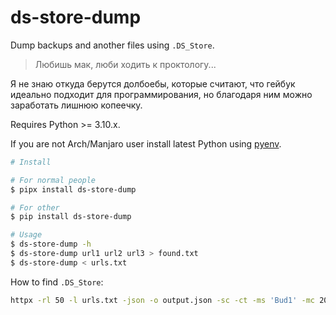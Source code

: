 # ds-store-dump

Dump backups and another files using `.DS_Store`.

> Любишь мак, люби ходить к проктологу...

Я не знаю откуда берутся долбоебы, которые считают, что гейбук идеально подходит для программирования, но благодаря ним можно заработать лишнюю копеечку.

Requires Python >= 3.10.x.

If you are not Arch/Manjaro user install latest Python using [pyenv](https://github.com/pyenv/pyenv).

```bash
# Install

# For normal people
$ pipx install ds-store-dump

# For other
$ pip install ds-store-dump

# Usage
$ ds-store-dump -h
$ ds-store-dump url1 url2 url3 > found.txt
$ ds-store-dump < urls.txt
```

How to find `.DS_Store`:

```bash
httpx -rl 50 -l urls.txt -json -o output.json -sc -ct -ms 'Bud1' -mc 200 -path /.DS_Store
```
